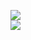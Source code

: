 [![](https://img.shields.io/badge/Made%20With-Github%20Spray-lightgrey.svg?style=for-the-badge&logo=github)](https://github.com/Annihil/github-spray#30245)  
[![](https://i.imgur.com/2DrTn0Z.gif)](https://github.com/Annihil/github-spray)